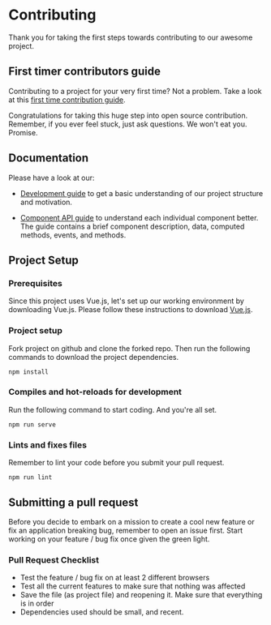 # Contributing

Thank you for taking the first steps towards contributing to our awesome project.

## First timer contributors guide
Contributing to a project for your very first time? Not a problem. Take a look at this [first time contribution guide](https://github.com/firstcontributions/first-contributions).

Congratulations for taking this huge step into open source contribution. Remember, if you ever feel stuck, just ask questions. We won't eat you. Promise.

## Documentation

Please have a look at our:

* [Development guide](docs/development.md) to get a basic understanding of our project structure and motivation.

* [Component API guide](docs/component-api.md) to understand each individual component better. The guide contains a brief component description, data, computed methods, events, and methods.

## Project Setup

### Prerequisites

Since this project uses Vue.js, let's set up our working environment by downloading Vue.js. Please follow these instructions to download [Vue.js](https://vuejs.org/v2/guide/installation.html).

### Project setup

Fork project on github and clone the forked repo. Then run the following commands to download the project dependencies.

```
npm install
```

### Compiles and hot-reloads for development

Run the following command to start coding. And you're all set.

```
npm run serve
```

### Lints and fixes files

Remember to lint your code before you submit your pull request.

```
npm run lint
```


## Submitting a pull request

Before you decide to embark on a mission to create a cool new feature or fix an application breaking bug, remember to open an issue first. Start working on your feature / bug fix once given the green light.

### Pull Request Checklist

- Test the feature / bug fix on at least 2 different browsers
- Test all the current features to make sure that nothing was affected
- Save the file (as project file) and reopening it. Make sure that everything is in order
- Dependencies used should be small, and recent.
